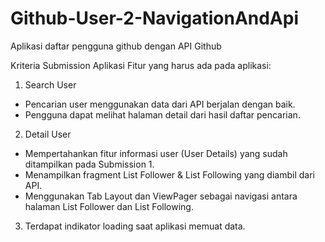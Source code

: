 # Github-User-2-NavigationAndApi
Aplikasi daftar pengguna github dengan API Github

Kriteria Submission Aplikasi
Fitur yang harus ada pada aplikasi:

1. Search User  
* Pencarian user menggunakan data dari API berjalan dengan baik.
* Pengguna dapat melihat halaman detail dari hasil daftar pencarian.

2. Detail User
* Mempertahankan fitur informasi user (User Details) yang sudah ditampilkan pada Submission 1.
* Menampilkan fragment List Follower & List Following yang diambil dari API.
* Menggunakan Tab Layout dan ViewPager sebagai navigasi antara halaman List Follower dan List Following.

3. Terdapat indikator loading saat aplikasi memuat data.
